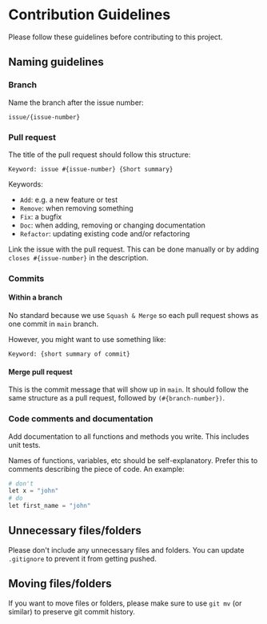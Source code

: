 # Contribution Guidelines
Please follow these guidelines before contributing to this project.

## Naming guidelines
### Branch
Name the branch after the issue number:
```
issue/{issue-number}
```

### Pull request
The title of the pull request should follow this structure:
```
Keyword: issue #{issue-number} {Short summary}
```

Keywords:
- `Add`: e.g. a new feature or test
- `Remove`: when removing something
- `Fix`: a bugfix
- `Doc`: when adding, removing or changing documentation
- `Refactor`: updating existing code and/or refactoring

Link the issue with the pull request. This can be done manually or by adding `closes #{issue-number}` in the description.

### Commits
#### Within a branch
No standard because we use `Squash & Merge` so each pull request shows as one commit in `main` branch.

However, you might want to use something like:
```
Keyword: {short summary of commit}
```

#### Merge pull request
This is the commit message that will show up in `main`. It should follow the same structure as a pull request, followed by `(#{branch-number})`.

### Code comments and documentation
Add documentation to all functions and methods you write. This includes unit tests.

Names of functions, variables, etc should be self-explanatory. Prefer this to comments describing the piece of code. An example:
```python
# don't
let x = "john"
# do
let first_name = "john"
```

## Unnecessary files/folders
Please don't include any unnecessary files and folders. You can update `.gitignore` to prevent it from getting pushed.

## Moving files/folders
If you want to move files or folders, please make sure to use `git mv` (or similar) to preserve git commit history.
